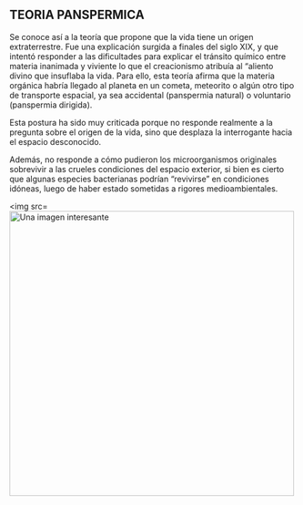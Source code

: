 ## TEORIA PANSPERMICA
Se conoce así a la teoría que propone que la vida tiene un origen extraterrestre. Fue una explicación surgida a finales del siglo XIX, y que intentó responder a las dificultades para explicar el tránsito químico entre materia inanimada y viviente lo que el creacionismo atribuía al “aliento divino que insuflaba la vida. Para ello, esta teoría afirma que la materia orgánica habría llegado al planeta en un cometa, meteorito o algún otro tipo de transporte espacial, ya sea accidental (panspermia natural) o voluntario (panspermia dirigida).

Esta postura ha sido muy criticada porque no responde realmente a la pregunta sobre el origen de la vida, sino que desplaza la interrogante hacia el espacio desconocido.

Además, no responde a cómo pudieron los microorganismos originales sobrevivir a las crueles condiciones del espacio exterior, si bien es cierto que algunas especies bacterianas podrían “revivirse” en condiciones idóneas, luego de haber estado sometidas a rigores medioambientales.

<img src=<img src="https://www.muyinteresante.com/wp-content/uploads/sites/5/2023/04/11/643517e853823.jpeg" alt="Una imagen interesante" width="500" height="auto" /> 

